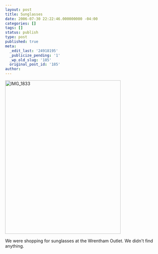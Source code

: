 ```yaml
---
layout: post
title: Sunglasses
date: 2006-07-30 22:22:46.000000000 -04:00
categories: []
tags: []
status: publish
type: post
published: true
meta:
  _edit_last: '24918195'
  _publicize_pending: '1'
  _wp_old_slug: '185'
  original_post_id: '185'
author: 
---
```

<a href="http://www.flickr.com/photos/matthewsim/196413063/" title="IMG_1833 by Matthew Simoneau, on Flickr"><img src="http://farm1.staticflickr.com/75/196413063_79363405ed.jpg" width="375" height="500" alt="IMG_1833" /></a>

We were shopping for sunglasses at the Wrentham Outlet.  We didn't find anything.
